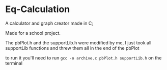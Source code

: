 # Eq-Calculation

A calculator and graph creator made in C;

Made for a school project.

The pbPlot.h and the supportLib.h were modified by me, I just took all supportLib functions and threw them all in the end of the pbPlot

to run it you'll need to run `gcc -o archive.c pbPlot.h supportLib.h` on the terminal